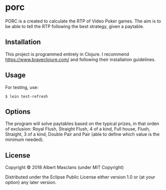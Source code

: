 # porc

PORC is a created to calculate the RTP of Video Poker games.
The aim is to be able to tell the RTP following the best strategy, given a paytable.

## Installation

This project is programmed entirely in Clojure.
I recommend https://www.braveclojure.com/ and following their installation guidelines.

## Usage

For testing, use:

    $ lein test-refresh

## Options

The program will solve paytables based on the typical prizes, in that orden of exclusion: Royal Flush, Straight Flush, 4 of a kind, Full house, Flush, Straight, 3 of a kind, Double Pair and Pair (able to define which value is the minimum needed).

## License

Copyright © 2018 Albert Masclans (under MIT Copyright)

Distributed under the Eclipse Public License either version 1.0 or (at
your option) any later version.
